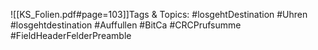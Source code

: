
![[KS_Folien.pdf#page=103]]Tags & Topics:
   #losgehtDestination
   #Uhren
   #losgehtdestination
   #Auffullen
   #BitCa
   #CRCPrufsumme
   #FieldHeaderFelderPreamble